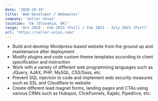 ```yaml
---
date: '2020-10-19'
title: 'Web Developer / Webmaster'
company: 'Seller Union'
location: 'VA (Slovakia, UK)'
range: 'Oct 2020 - Feb 2023 (Full) / Feb 2023 - July 2023 (Part)'
url: 'https://seller-union.com/'
---
```


- Build and develop Wordpress-based website from the ground up and maintenance after deployment
- Modify plugins and code custom theme templates according to client specification and instruction
- Work with a variety of different web programming languages such as  JQuery, AJAX, PHP, MySQL, CSS/Sass, etc.
- Prevent SQL injection to code and implement web security measures such as SSL and Cloudflare to website
- Create different lead magnet forms, landing pages and CTAs using various CRMs such as Hubspot, ClickFunnels, Kajabi, Pipedrive, etc.